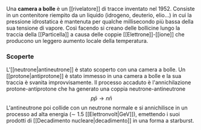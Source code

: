 Una **camera a bolle** è un [[rivelatore]] di tracce inventato nel 1952. Consiste in un contenitore riempito da un liquido (idrogeno, deuterio, elio...) in cui la pressione idrostatica è mantenuta per qualche millisecondo più bassa della sua tensione di vapore. Così facendo si creano delle bollicine lungo la traccia della [[Particella]] a causa delle coppie [[Elettrone]]-[[ione]] che producono un leggero aumento locale della temperatura.
### Scoperte
L'[[neutrone|antineutrone]] è stato scoperto con una camera a bolle. Un [[protone|antiprotone]] è stato immesso in una camera a bolle e la sua traccia è svanita improvvisamente. Il processo accaduto è l'annichilazione protone-antiprotone che ha generato una coppia neutrone-antineutrone
$$p\bar{p} \rightarrow n\bar{n}$$
L'antineutrone poi collide con un neutrone normale e si annichilisce in un processo ad alta energia ($\sim$ 1.5 [[Elettronvolt|GeV]]), emettendo i suoi prodotti di [[Decadimento nucleare|decadimento]] in una forma a starburst.